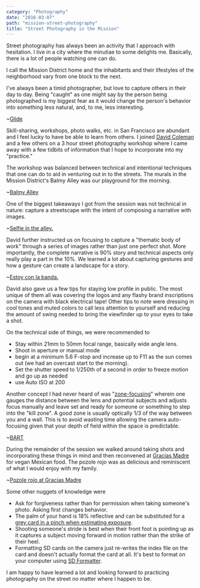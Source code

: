 ```yaml
---
category: "Photography"
date: "2016-03-07"
path: "mission-street-photography"
title: "Street Photography in the Mission"
---
```


Street photography has always been an activity that I approach with hesitation.
I live in a city where the minutiae to some delights me.
Basically, there is a lot of people watching one can do.

I call the Mission District home and the inhabitants and their lifestyles of
the neighborhood vary from one block to the next.

I've always been a timid photographer, but love to capture others in their day to day.
Being "caught" as one might say by the person being photographed is my biggest fear as it would
change the person's behavior into something less natural, and, to me, less interesting.

~[Glide](./glide.jpg)

Skill-sharing, workshops, photo walks, etc. in San Francisco are abundant and I feel lucky to have
be able to learn from others. I joined [David Coleman](http://www.eventbrite.com/o/david-coleman-photography-7965502924) and a few others on a 3 hour street photography workshop
where I came away with a few tidbits of information that I hope to incorporate into my "practice."

The workshop was balanced between technical and intentional techniques that one can do to aid in venturing out in to the streets. The murals in the Mission District's Balmy Alley was our playground for the morning.

~[Balmy Alley](./balmy.jpg)

One of the biggest takeaways I got from the session was not technical in nature: capture a streetscape with the intent of composing a narrative with images.

~[Selfie in the alley.](./selfie.jpg)

David further instructed us on focusing to capture a "thematic body of work" through a series of images rather than just one perfect shot.
More importantly, the complete narrative is 90% story and technical aspects only really play a part in the 10%. We learned a lot about capturing gestures and how a gesture can create a landscape for a story.

~[Estoy con la banda.](./mariachi.jpg)

David also gave us a few tips for staying low profile in public.
The most unique of them all was covering the logos and any flashy brand inscriptions on the camera with black electrical tape! Other tips to note were dressing in cool tones and muted colors to call less attention to yourself and reducing the amount of swing needed to bring the viewfinder up to your eyes to take a shot.

On the technical side of things, we were recommended to

- Stay within 21mm to 50mm focal range, basically wide angle lens.
- Shoot in aperture or manual mode
- begin at a minimum 5.6 F-stop and increase up to F11 as the sun comes out (we had an overcast start to the morning).
- Set the shutter speed to 1/250th of a second in order to freeze motion and go up as needed
- use Auto ISO at 200

Another concept I had never heard of was "[zone-focusing](http://inmybag.net/learn-to-zone-focus/)" wherein one gauges the distance between the lens and potential subjects and adjusts focus manually and leave set and ready for someone or something to step into the "kill zone". A good zone is usually optically 1/3 of the way between you and a wall. This is to avoid wasting time allowing the camera auto-focusing given that your depth of field within the space is predictable.

~[BART](./bart.jpg)

During the remainder of the session we walked around taking shots and incorporating these things in mind and then reconvened at [Gracias Madre](http://4sq.com/8KFzOk) for vegan Mexican food. The pozole rojo was as delicious and reminiscent of what I would enjoy with my family.

~[Pozole rojo at Gracias Madre](./pozole.jpg)

Some other nuggets of knowledge were

- Ask for forgiveness rather than for permission when taking someone's photo. Asking first changes behavior.
- The palm of your hand is 18% reflective and can be substituted for a [grey card in a pinch when estimating exposure](http://petapixel.com/2012/06/06/use-your-hand-as-a-makeshift-gray-card-for-estimating-exposure/).
- Shooting someone's stride is best when their front foot is pointing up as it captures a subject moving forward in motion rather than the strike of their heel.
- Formatting SD cards on the camera just re-writes the index file on the card and doesn't actually format the card at all. It's best to format on your computer using [SD Formatter](https://www.sdcard.org/downloads/formatter_4/).

I am happy to have learned a lot and looking forward to practicing photography on the street no matter where I happen to be.
